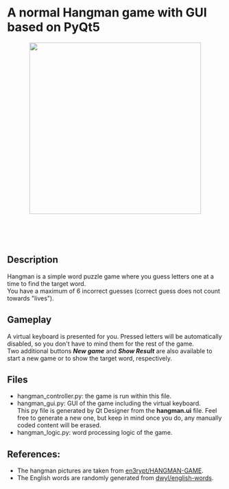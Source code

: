 # A normal Hangman game with GUI based on PyQt5
<p align="center">
  <img src="https://github.com/khoatran94/hangman_PyQt5/assets/39628780/54b5edb1-1a6c-4a48-a483-c5bdc17ef4e4" width="400">
</p>

<br/>
<br/>
<br/>

## Description
Hangman is a simple word puzzle game where you guess letters one at a time to find the target word.\
You have a maximum of 6 incorrect guesses (correct guess does not count towards "lives").

## Gameplay
A virtual keyboard is presented for you. Pressed letters will be automatically disabled, so you don't have to mind them for the rest of the game.\
Two additional buttons ***New game*** and ***Show Result*** are also available to start a new game or to show the target word, respectively.

## Files
* hangman_controller.py: the game is run within this file.
* hangman_gui.py: GUI of the game including the virtual keyboard.\
  This py file is generated by Qt Designer from the **hangman.ui** file. Feel free to generate a new one, but keep in mind once you do, any manually coded content will be erased.
* hangman_logic.py: word processing logic of the game.
  
## References:
 * The hangman pictures are taken from [en3rypt/HANGMAN-GAME](https://github.com/en3rypt/HANGMAN-GAME).
 * The English words are randomly generated from [dwyl/english-words](https://github.com/dwyl/english-words).





